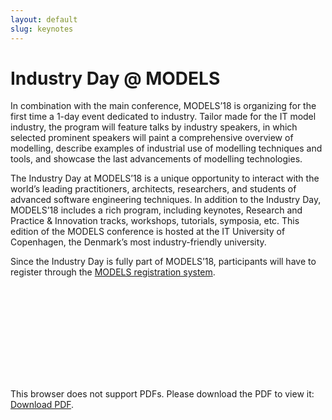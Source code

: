 ```yaml
---
layout: default
slug: keynotes
---
```

<div class="row">
 <div class="col-md-11" markdown="1">

<h1>Industry Day @ MODELS</h1>

In combination with the main conference, MODELS’18 is organizing for the first time a 1-day event dedicated to industry. Tailor made for the IT model industry, the program will feature talks by industry speakers, in which selected prominent speakers will paint a comprehensive overview of modelling, describe examples of industrial use of modelling techniques and tools, and showcase the last advancements of modelling technologies.


The Industry Day at MODELS’18 is a unique opportunity to interact with the world’s leading practitioners, architects, researchers, and students of advanced software engineering techniques. In addition to the Industry Day, MODELS’18 includes a rich program, including keynotes, Research and Practice & Innovation tracks, workshops, tutorials, symposia, etc. This edition of the MODELS conference is hosted at the IT University of Copenhagen, the Denmark’s most industry-friendly university. 


Since the Industry Day is fully part of MODELS’18, participants will have to register through the <a href="https://modelsconf2018.github.io/attending/registration/">MODELS registration system</a>.

<object data="http://modelsconf2018.github.io/assets/industry-day-flyer.pdf" type="application/pdf" width="700px" height="700px">
    <embed src="http://modelsconf2018.github.io/assets/industry-day-flyer.pdf">
        <p>This browser does not support PDFs. Please download the PDF to view it: <a href="http://modelsconf2018.github.io/assets/industry-day-flyer.pdf">Download PDF</a>.</p>
    </embed>
</object>

</div>
</div>


